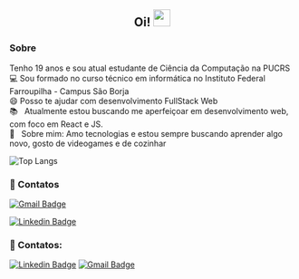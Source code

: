 <h2 align="center"> Oi! <img src="https://media.giphy.com/media/hvRJCLFzcasrR4ia7z/giphy.gif" width="30px">  </h2>

### Sobre

Tenho 19 anos e sou atual estudante de Ciência da Computação na PUCRS
<br /> :computer: Sou formado no curso técnico em informática no Instituto Federal Farroupilha - Campus São Borja
<br /> :smile: Posso te ajudar com desenvolvimento FullStack Web
<br /> :books: &nbsp; Atualmente estou buscando me aperfeiçoar em desenvolvimento web, com foco em React e JS.
<br /> 💬  &nbsp; Sobre mim: Amo tecnologias e estou sempre buscando aprender algo novo, gosto de videogames e de cozinhar

![Top Langs](https://github-readme-stats.vercel.app/api/top-langs/?username=Gabriel-Cervo&layout=compact&theme=radical)

### :email: Contatos

<p>

 [![Gmail Badge](https://img.shields.io/badge/Gabriel--Cervo-Email-red?link=mailto:joaogabrieldouradocervo@gmail.com/?style=flat-square&logo=Gmail&logoColor=white)](mailto:joaogabrieldouradocervo@gmail.com)

 [![Linkedin Badge](https://img.shields.io/badge/Gabriel--Cervo-Linkedin-blue?link=https://www.linkedin.com/in/joaogabrielcervo/?style=flat-square&logo=Linkedin)](https://www.linkedin.com/in/joaogabrielcervo)

</p>


### :email: Contatos:

[![Linkedin Badge](https://img.shields.io/badge/-LinkedIn-blue?style=flat-square&logo=Linkedin&logoColor=white&link=https://www.linkedin.com/in/joaogabrielcervo/)](https://www.linkedin.com/in/joaogabrielcervo/)
[![Gmail Badge](https://img.shields.io/badge/-Email-c14438?style=flat-square&logo=Gmail&logoColor=white&link=mailto:joaogabrieldouradocervo@gmail.com)](mailto:joaogabrieldouradocervo@gmail.com)
</div>
